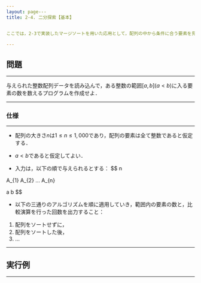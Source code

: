 ```yaml
---
layout: page---
title: 2-4. 二分探索【基本】


ここでは，2-3で実装したマージソートを用いた応用として，配列の中から条件に合う要素を見つけ出す”探索”を考える．

---
```

## 問題
---
与えられた整数配列データを読み込んで，ある整数の範囲$[a, b] (a<b)$に入る要素の数を数えるプログラムを作成せよ．

---
### 仕様
---
- 配列の大きさ$n$は$1\le n \le 1,000$であり，配列の要素は全て整数であると仮定する．
 
- $a<b$であると仮定してよい．

- 入力は，以下の順で与えられるとする：
$$
n

A_{1} A_{2} ... A_{n}

a b
$$

- 以下の三通りのアルゴリズムを順に適用していき，範囲内の要素の数と，比較演算を行った回数を出力すること：

1. 配列をソートせずに，
2. 配列をソートした後，
3. ...


---
## 実行例
---



